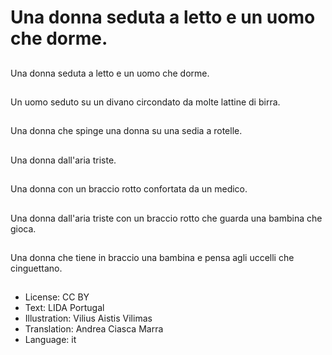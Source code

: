 # Una donna seduta a letto e un uomo che dorme.

##
Una donna seduta a letto e un uomo che dorme.

##
Un uomo seduto su un divano circondato da molte lattine di birra.

##
Una donna che spinge una donna su una sedia a rotelle.

##
Una donna dall'aria triste.

##
Una donna con un braccio rotto confortata da un medico.

##
Una donna dall'aria triste con un braccio rotto che guarda una bambina che gioca.

##
Una donna che tiene in braccio una bambina e pensa agli uccelli che cinguettano.

##
* License: CC BY
* Text: LIDA Portugal
* Illustration: Vilius Aistis Vilimas
* Translation: Andrea Ciasca Marra
* Language: it

